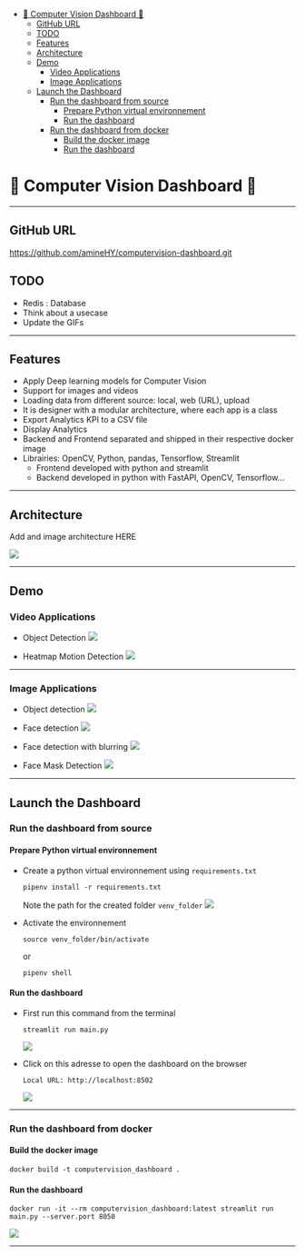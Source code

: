 - [:rocket: Computer Vision Dashboard :rocket:](#rocket-computer-vision-dashboard-rocket)
  - [GitHub URL](#github-url)
  - [TODO](#todo)
  - [Features](#features)
  - [Architecture](#architecture)
  - [Demo](#demo)
    - [Video Applications](#video-applications)
    - [Image Applications](#image-applications)
  - [Launch the Dashboard](#launch-the-dashboard)
    - [Run the dashboard from source](#run-the-dashboard-from-source)
      - [Prepare Python virtual environnement](#prepare-python-virtual-environnement)
      - [Run the dashboard](#run-the-dashboard)
    - [Run the dashboard from docker](#run-the-dashboard-from-docker)
      - [Build the docker image](#build-the-docker-image)
      - [Run the dashboard](#run-the-dashboard-1)

# :rocket: Computer Vision Dashboard :rocket:

---

## GitHub URL

https://github.com/amineHY/computervision-dashboard.git

## TODO

- Redis : Database
- Think about a usecase
- Update the GIFs


---

## Features

- Apply Deep learning models for Computer Vision
- Support for images and videos
- Loading data from different source: local, web (URL), upload
- It is designer with a modular architecture, where each app is a class
- Export Analytics KPI to a CSV file
- Display Analytics
- Backend and Frontend separated and shipped in their respective docker image
- Librairies: OpenCV, Python, pandas, Tensorflow, Streamlit
  - Frontend developed with python and streamlit
  - Backend developed in python with FastAPI, OpenCV, Tensorflow...

---

## Architecture

Add and image architecture HERE

![](images/2022-11-01-12-51-37.png)

---

## Demo

### Video Applications

- Object Detection
  ![](images/Peek%202022-10-31%2018-44.gif)

- Heatmap Motion Detection
  ![](images/Peek%202022-10-31%2018-38.gif)

---

### Image Applications

- Object detection
  ![](images/2022-10-31-18-29-24.png)
- Face detection
  ![](images/2022-10-31-18-32-05.png)
- Face detection with blurring
  ![](images/2022-10-31-18-33-04.png)

- Face Mask Detection
  ![](images/2022-10-31-18-34-00.png)

---

## Launch the Dashboard

### Run the dashboard from source

#### Prepare Python virtual environnement

- Create a python virtual environnement using `requirements.txt`

  ```
  pipenv install -r requirements.txt
  ```

  Note the path for the created folder `venv_folder`
  ![](images/2022-10-31-17-22-27.png)

- Activate the environnement
  ```
  source venv_folder/bin/activate
  ```
  or
  ```
  pipenv shell
  ```

#### Run the dashboard

- First run this command from the terminal

  ```
  streamlit run main.py
  ```

  ![](images/2022-10-31-17-16-59.png)

- Click on this adresse to open the dashboard on the browser

  ```
  Local URL: http://localhost:8502
  ```

  ![](images/Peek%202022-10-31%2018-52.gif)

---

### Run the dashboard from docker

#### Build the docker image

```
docker build -t computervision_dashboard .
```

#### Run the dashboard

```
docker run -it --rm computervision_dashboard:latest streamlit run main.py --server.port 8050
```

![](images/2022-10-31-19-41-52.png)

---
